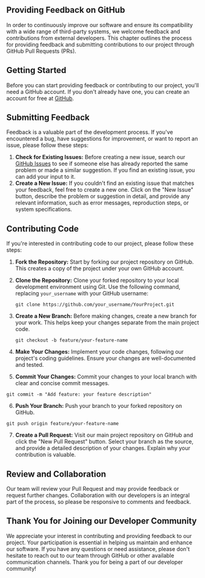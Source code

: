 ## Providing Feedback on GitHub

In order to continuously improve our software and ensure its compatibility with a wide range of third-party systems, we welcome feedback and contributions from external developers. This chapter outlines the process for providing feedback and submitting contributions to our project through GitHub Pull Requests (PRs).

## Getting Started

Before you can start providing feedback or contributing to our project, you'll need a GitHub account. If you don't already have one, you can create an account for free at [GitHub](https://github.com/join).

## Submitting Feedback

Feedback is a valuable part of the development process. If you've encountered a bug, have suggestions for improvement, or want to report an issue, please follow these steps:

1. **Check for Existing Issues:** Before creating a new issue, search our [GitHub Issues](https://github.com/YourOrganization/YourProject/issues) to see if someone else has already reported the same problem or made a similar suggestion. If you find an existing issue, you can add your input to it.
2. **Create a New Issue:** If you couldn't find an existing issue that matches your feedback, feel free to create a new one. Click on the "New Issue" button, describe the problem or suggestion in detail, and provide any relevant information, such as error messages, reproduction steps, or system specifications.

## Contributing Code

If you're interested in contributing code to our project, please follow these steps:

1. **Fork the Repository:** Start by forking our project repository on GitHub. This creates a copy of the project under your own GitHub account.
2. **Clone the Repository:** Clone your forked repository to your local development environment using Git. Use the following command, replacing `your_username` with your GitHub username:

   ```shell
   git clone https://github.com/your_username/YourProject.git
   ```
3. **Create a New Branch:** Before making changes, create a new branch for your work. This helps keep your changes separate from the main project code.

   ```
   git checkout -b feature/your-feature-name
   ```
4. **Make Your Changes:** Implement your code changes, following our project's coding guidelines. Ensure your changes are well-documented and tested.
5. **Commit Your Changes:** Commit your changes to your local branch with clear and concise commit messages.

```
git commit -m "Add feature: your feature description"
```

6. **Push Your Branch:** Push your branch to your forked repository on GitHub.

```
git push origin feature/your-feature-name
```

7. **Create a Pull Request:** Visit our main project repository on GitHub and click the "New Pull Request" button. Select your branch as the source, and provide a detailed description of your changes. Explain why your contribution is valuable.

## Review and Collaboration

Our team will review your Pull Request and may provide feedback or request further changes. Collaboration with our developers is an integral part of the process, so please be responsive to comments and feedback.

## Thank You for Joining our Developer Community

We appreciate your interest in contributing and providing feedback to our project. Your participation is essential in helping us maintain and enhance our software. If you have any questions or need assistance, please don't hesitate to reach out to our team through GitHub or other available communication channels. Thank you for being a part of our developer community!
